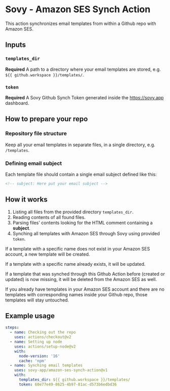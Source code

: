 # Sovy - Amazon SES Synch Action

This action synchronizes email templates from within a Github repo with Amazon SES.

## Inputs

### `templates_dir`

**Required** A path to a directory where your email templates are stored, e.g. `${{ github.workspace }}/templates/`.

### `token`

**Required** A Sovy Github Synch Token generated inside the https://sovy.app dashboard.

## How to prepare your repo

### Repository file structure
Keep all your email templates in separate files, in a single directory, e.g. `/templates`.

### Defining email subject
Each template file should contain a single email subject defined like this:
```html
<!-- subject: Here put your email subject -->
```

## How it works

1. Listing all files from the provided directory `templates_dir`.
2. Reading contents of all found files.
3. Parsing files' contents looking for the HTML comment containing a **subject**.
4. Synching all templates with Amazon SES through Sovy using provided `token`.

If a template with a specific name does not exist in your Amazon SES account, a new template will be created.

If a template with a specific name already exists, it will be updated.

If a template that was synched through this Github Action before (created or updated) is now missing, it will be deleted from the Amazon SES as well.

If you already have templates in your Amazon SES account and there are no templates with corresponding names inside your Github repo, those templates will stay untouched.

## Example usage

```yaml
steps:
  - name: Checking out the repo
    uses: actions/checkout@v2
  - name: Setting up node
    uses: actions/setup-node@v2
    with:
      node-version: '16'
      cache: 'npm'
  - name: Synching email templates
    uses: sovy-app/amazon-ses-synch-action@v1
    with:
      templates_dir: ${{ github.workspace }}/templates/
      token: 60e77e49-8625-4b97-81ac-d573b6edbd36
```
